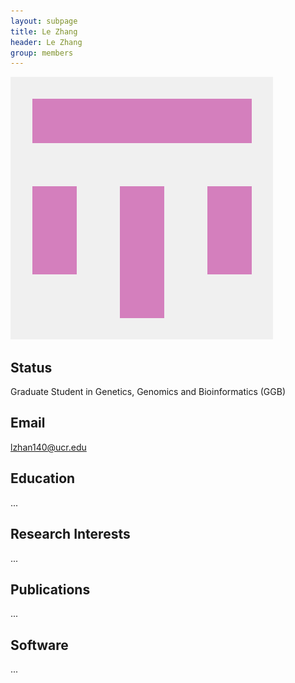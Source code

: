 ```yaml
---
layout: subpage
title: Le Zhang 
header: Le Zhang
group: members 
---
```


![Image](/members/le-zhang.png)

## Status

Graduate Student in Genetics, Genomics and Bioinformatics (GGB)

## Email 

lzhan140@ucr.edu 

## Education

...

## Research Interests

...

## Publications

...

## Software

...
